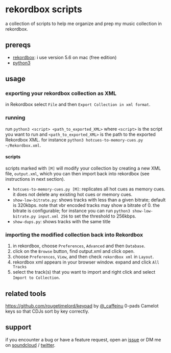 # rekordbox scripts

a collection of scripts to help me organize and prep my music collection in
rekordbox.

## prereqs

* [rekordbox](https://rekordbox.com/en/): i use version 5.6 on mac (free edition)
* [python3](https://www.python.org/downloads/)

## usage

### exporting your rekordbox collection as XML

in Rekordbox select `File` and then `Export Collection in xml format`.

### running

run `python3 <script> <path_to_exported_XML>` where `<script>` is the script you
want to run and `<path_to_exported_XML>` is the path to the exported Rekordbox
XML. for instance `python3 hotcues-to-memory-cues.py ~/Rekordbox.xml`.

#### scripts

scripts marked with `[M]` will modify your collection by creating a new XML
file, `output.xml`, which you can then import back into rekordbox (see
instructions in next section).

* `hotcues-to-memory-cues.py [M]`: replicates all hot cues as memory cues. it
  does not delete any existing hot cues or memory cues.
* `show-low-bitrate.py`: shows tracks with less than a given bitrate; default
  is 320kbps. note that vbr encoded tracks may show a bitrate of 0.
  the bitrate is configurable;
  for instance you can run `python3 show-low-bitrate.py input.xml 256` to set
  the threshold to 256kbps.
* `show-dups.py`: shows tracks with the same title

### importing the modified collection back into Rekordbox

1. in rekordbox, choose `Preferences`, `Advanced` and then `Database`.
2. click on the `Browse` button, find output.xml and click open.
3. choose `Preferences`, `View`, and then check `rekordbox xml` in `Layout`.
4. rekordbox xml appears in your browser window. expand and click `All Tracks`
5. select the track(s) that you want to import and right click and select `Import to Collection`.

## related tools

https://github.com/rougetimelord/keypad by
[@\_caffeinu](https://twitter.com/_caffeinu) 0-pads Camelot keys so that CDJs
sort by key correctly.

## support

if you encounter a bug or have a feature request, open an
[issue](https://github.com/diracdeltas/rekordbox-scripts/issues) or DM me on
[soundcloud](https://soundcloud.com/azuki)
/ [twitter](https://twitter.com/bcrypt).
